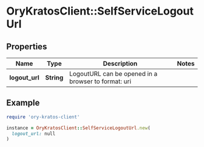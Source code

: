 # OryKratosClient::SelfServiceLogoutUrl

## Properties

| Name | Type | Description | Notes |
| ---- | ---- | ----------- | ----- |
| **logout_url** | **String** | LogoutURL can be opened in a browser to  format: uri |  |

## Example

```ruby
require 'ory-kratos-client'

instance = OryKratosClient::SelfServiceLogoutUrl.new(
  logout_url: null
)
```

